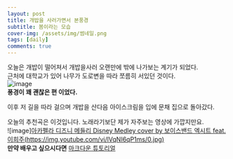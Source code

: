 ```yaml
---
layout: post
title: 개밥을 사러가면서 본풍경
subtitle: 봄이라는 모습 
cover-img: /assets/img/썸네일.png
tags: [daily]
comments: true
---
```

오늘은 개밥이 떨어져서 개밥을사러 오랜만에 밖에 나가보는 계기가 되었다.    
근처에 대학교가 있어 나무가 도로변을 따라 쪼름히 서있던 것이다.  
![image](Asset/img/개밥.jpg)   
**풍경이 꽤 괜찮은 편 이었다.**  

이후 저 길을 따라 걸으며 개밥을 산다음 아이스크림을 입에 문채 집으로 돌아갔다.  

오늘의 추천곡은 이것입니다. 노래라기보단 제가 자주보는 영상에 가깝지만요.  
![image][아카펠라 디즈니 메들리 Disney Medley cover by 보이스밴드 엑시트 feat.이희주(https://img.youtube.com/vi/lVqNI6qP1ms/0.jpg)](youtube.com/watch?v=lVqNI6qP1ms&list=RDMMuJUzAMEeYfM&index=12)  
**만약 배우고 싶으시다면** [마크다운 튜토리얼](https://www.markdowntutorial.com/)  



